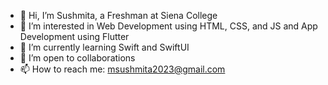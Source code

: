 - 👋 Hi, I’m Sushmita, a Freshman at Siena College
- 👀 I’m interested in Web Development using HTML, CSS, and JS and App Development using Flutter
- 🌱 I’m currently learning Swift and SwiftUI
- 💞️ I’m open to collaborations
- 📫 How to reach me: msushmita2023@gmail.com

<!---
Sushmita15/Sushmita15 is a ✨ special ✨ repository because its `README.md` (this file) appears on your GitHub profile.
You can click the Preview link to take a look at your changes.
--->
